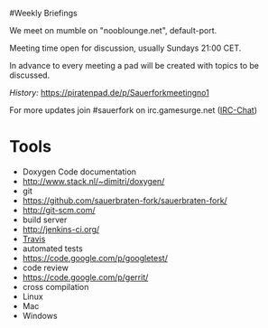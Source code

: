 #Weekly Briefings

We meet on mumble on "nooblounge.net", default-port.

Meeting time open for discussion, usually Sundays 21:00 CET.

In advance to every meeting a pad will be created with topics to be discussed.

_History:_ https://piratenpad.de/p/Sauerforkmeetingno1


For more updates join #sauerfork on irc.gamesurge.net ([IRC-Chat](https://gamesurge.net/chat/?language=Deutsch))


# Tools

* Doxygen Code documentation
 * http://www.stack.nl/~dimitri/doxygen/
* git
 * https://github.com/sauerbraten-fork/sauerbraten-fork/
 * http://git-scm.com/
* build server
 * http://jenkins-ci.org/
 * [Travis](https://travis-ci.org/sauerbraten-fork/sauerbraten-fork)
* automated tests
 * https://code.google.com/p/googletest/
* code review
 * https://code.google.com/p/gerrit/
* cross compilation
 * Linux
 * Mac
 * Windows